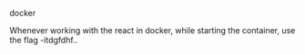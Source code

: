 docker

Whenever working with the react in docker, while starting the container, use the flag -itdgfdhf..
